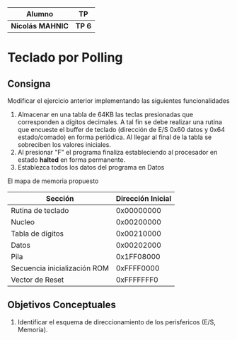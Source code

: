 |Alumno|TP|
| ------------- | ------------- |
| **Nicolás MAHNIC** | **TP 6** |

# Teclado por Polling  
## Consigna
Modificar el ejercicio anterior implementando las siguientes funcionalidades
1. Almacenar en una tabla de 64KB las teclas presionadas que corresponden a dígitos decimales. A tal fin se debe realizar una rutina que encueste el buffer de teclado (dirección de E/S 0x60 datos y 0x64 estado/comado) en forma periódica. Al llegar al final de la tabla se sobreciben los valores iniciales.
2. Al presionar "F" el programa finaliza estableciendo al procesador en estado **halted** en forma permanente.
3. Establezca todos los datos del programa en Datos

El mapa de memoria propuesto

|**Sección**|**Dirección Inicial**|
| ----- | --------------- |
|Rutina de teclado|0x00000000|
|Nucleo|0x00200000|
|Tabla de dígitos|0x00210000|
|Datos|0x00202000|
|Pila|0x1FF08000|
|Secuencia inicialización ROM|0xFFFF0000|
|Vector de Reset|0xFFFFFFF0|

## Objetivos Conceptuales
1. Identificar el esquema de direccionamiento de los perisfericos (E/S, Memoria).
